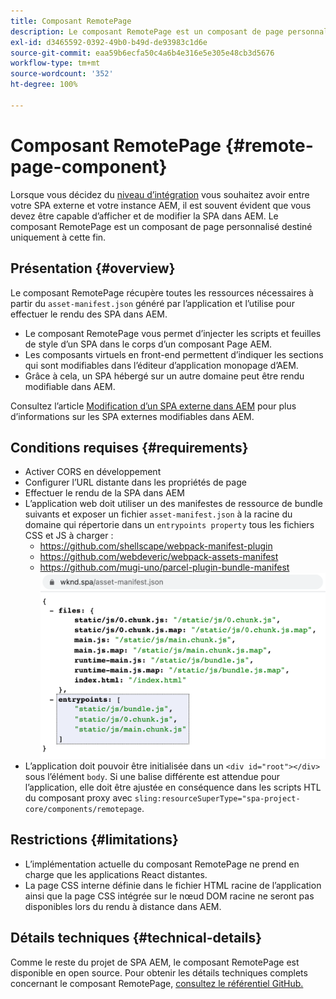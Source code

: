 ```yaml
---
title: Composant RemotePage
description: Le composant RemotePage est un composant de page personnalisé permettant de modifier les SPA React distantes dans AEM.
exl-id: d3465592-0392-49b0-b49d-de93983c1d6e
source-git-commit: eaa59b6ecfa50c4a6b4e316e5e305e48cb3d5676
workflow-type: tm+mt
source-wordcount: '352'
ht-degree: 100%

---
```


# Composant RemotePage {#remote-page-component}

Lorsque vous décidez du [niveau d’intégration](/help/implementing/developing/headful-headless.md) vous souhaitez avoir entre votre SPA externe et votre instance AEM, il est souvent évident que vous devez être capable d’afficher et de modifier la SPA dans AEM. Le composant RemotePage est un composant de page personnalisé destiné uniquement à cette fin.

## Présentation {#overview}

Le composant RemotePage récupère toutes les ressources nécessaires à partir du `asset-manifest.json` généré par l’application et l’utilise pour effectuer le rendu des SPA dans AEM.

* Le composant RemotePage vous permet d’injecter les scripts et feuilles de style d’un SPA dans le corps d’un composant Page AEM.
* Les composants virtuels en front-end permettent d’indiquer les sections qui sont modifiables dans l’éditeur d’application monopage d’AEM.
* Grâce à cela, un SPA hébergé sur un autre domaine peut être rendu modifiable dans AEM.

Consultez l’article [Modification d’un SPA externe dans AEM](editing-external-spa.md) pour plus d’informations sur les SPA externes modifiables dans AEM.

## Conditions requises {#requirements}

* Activer CORS en développement
* Configurer l’URL distante dans les propriétés de page
* Effectuer le rendu de la SPA dans AEM
* L’application web doit utiliser un des manifestes de ressource de bundle suivants et exposer un fichier `asset-manifest.json` à la racine du domaine qui répertorie dans un `entrypoints property` tous les fichiers CSS et JS à charger :
   * https://github.com/shellscape/webpack-manifest-plugin
   * https://github.com/webdeveric/webpack-assets-manifest
   * https://github.com/mugi-uno/parcel-plugin-bundle-manifest
      ![Exemple de propriété entrypoints](assets/asset-manifest-entrypoints.png)
* L’application doit pouvoir être initialisée dans un `<div id="root"></div>` sous l’élément `body`. Si une balise différente est attendue pour l’application, elle doit être ajustée en conséquence dans les scripts HTL du composant proxy avec `sling:resourceSuperType="spa-project-core/components/remotepage`.

## Restrictions {#limitations}

* L’implémentation actuelle du composant RemotePage ne prend en charge que les applications React distantes.
* La page CSS interne définie dans le fichier HTML racine de l’application ainsi que la page CSS intégrée sur le nœud DOM racine ne seront pas disponibles lors du rendu à distance dans AEM.

## Détails techniques {#technical-details}

Comme le reste du projet de SPA AEM, le composant RemotePage est disponible en open source. Pour obtenir les détails techniques complets concernant le composant RemotePage, [consultez le référentiel GitHub.](https://github.com/adobe/aem-spa-project-core/tree/master/ui.apps/src/main/content/jcr_root/apps/spa-project-core/components/remotepage)
